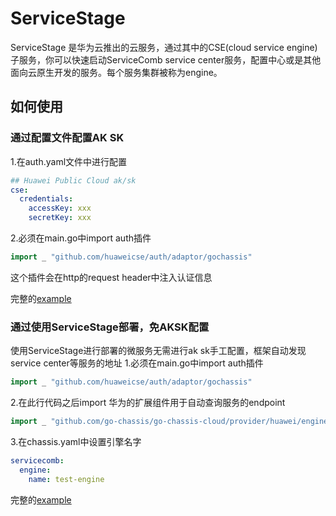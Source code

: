 # ServiceStage
ServiceStage 是华为云推出的云服务，通过其中的CSE(cloud service engine)子服务，你可以快速启动ServiceComb service center服务，配置中心或是其他面向云原生开发的服务。每个服务集群被称为engine。

## 如何使用
### 通过配置文件配置AK SK
1.在auth.yaml文件中进行配置

```yaml
## Huawei Public Cloud ak/sk
cse:
  credentials:
    accessKey: xxx
    secretKey: xxx
```

2.必须在main.go中import auth插件

```go
import _ "github.com/huaweicse/auth/adaptor/gochassis"

```
这个插件会在http的request header中注入认证信息

完整的[example](https://github.com/go-chassis/go-chassis-examples/tree/master/huaweicse)
### 通过使用ServiceStage部署，免AKSK配置
使用ServiceStage进行部署的微服务无需进行ak sk手工配置，框架自动发现service center等服务的地址
1.必须在main.go中import auth插件

```go
import _ "github.com/huaweicse/auth/adaptor/gochassis"

```
2.在此行代码之后import 华为的扩展组件用于自动查询服务的endpoint
```go
import _ "github.com/go-chassis/go-chassis-cloud/provider/huawei/engine"
```
3.在chassis.yaml中设置引擎名字
```yaml
servicecomb:
  engine:
    name: test-engine
```
完整的[example](https://github.com/go-chassis/go-chassis-cloud/tree/master/example)